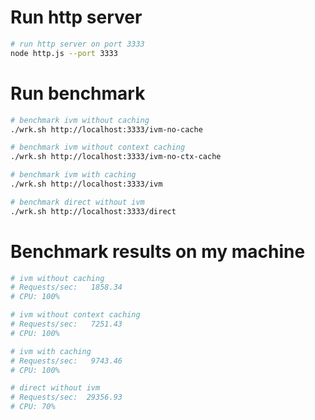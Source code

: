 # Run http server

```bash
# run http server on port 3333
node http.js --port 3333
```

# Run benchmark

```bash
# benchmark ivm without caching
./wrk.sh http://localhost:3333/ivm-no-cache

# benchmark ivm without context caching
./wrk.sh http://localhost:3333/ivm-no-ctx-cache

# benchmark ivm with caching
./wrk.sh http://localhost:3333/ivm

# benchmark direct without ivm
./wrk.sh http://localhost:3333/direct

```

# Benchmark results on my machine

```bash
# ivm without caching
# Requests/sec:   1858.34
# CPU: 100%

# ivm without context caching
# Requests/sec:   7251.43
# CPU: 100%

# ivm with caching
# Requests/sec:   9743.46
# CPU: 100%

# direct without ivm
# Requests/sec:  29356.93
# CPU: 70%
```
